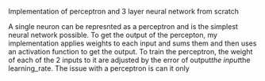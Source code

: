 Implementation of perceptron and 3 layer neural network from scratch

A single neuron can be represnted as a perceptron and is the simplest neural network possible.
To get the output of the percepton, my implementation applies weights to each input and sums them and then uses an activation function to get the output.
To train the perceptron, the weight of each of the 2 inputs to it are adjusted by the error of output*the input*the learning_rate. 
The issue with a perceptron is can it only 
